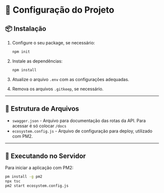 # 🚀 Configuração do Projeto

## 📦 Instalação

1. Configure o seu package, se necessário:
   ```sh
   npm init
   ```
2. Instale as dependências:
   ```sh
   npm install
   ```
3. Atualize o arquivo `.env` com as configurações adequadas.

4. Remova os arquivos `.gitkeep`, se necessário.

---

## 📂 Estrutura de Arquivos

- `swagger.json` - Arquivo para documentação das rotas da API. Para acessar é só colocar `/docs`
- `ecosystem.config.js` - Arquivo de configuração para deploy, utilizado com PM2.

---

## 🚀 Executando no Servidor

Para iniciar a aplicação com PM2:
```sh
pm install -g pm2
npx tsc
pm2 start ecosystem.config.js
```